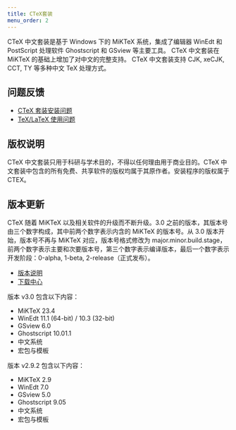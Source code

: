 ```yaml
---
title: CTeX套装
menu_order: 2
---
```

CTeX 中文套装是基于 Windows 下的 MiKTeX 系统，集成了编辑器 WinEdt 和 PostScript 处理软件 Ghostscript 和 GSview 等主要工具。 CTeX 中文套装在 MiKTeX 的基础上增加了对中文的完整支持。 CTeX 中文套装支持 CJK, xeCJK, CCT, TY 等多种中文 TeX 处理方式。

## 问题反馈

- [CTeX 套装安装问题](https://github.com/Aloft-Lab/CTeX-Installer/issues)
- [TeX/LaTeX 使用问题](https://github.com/CTeX-org/forum/issues)

## 版权说明

CTeX 中文套装只用于科研与学术目的，不得以任何理由用于商业目的。CTeX 中文套装中包含的所有免费、共享软件的版权均属于其原作者。安装程序的版权属于 CTEX。

## 版本更新

CTeX 随着 MiKTeX 以及相关软件的升级而不断升级。3.0 之前的版本，其版本号由三个数字构成，其中前两个数字表示内含的 MiKTeX 的版本号。从 3.0 版本开始，版本号不再与 MiKTeX 对应，版本号格式修改为 major.minor.build.stage，前两个数字表示主要和次要版本号，第三个数字表示编译版本，最后一个数字表示开发阶段：0-alpha, 1-beta, 2-release（正式发布）。

- [版本说明](./release-notes.md)
- [下载中心](./download.md)

版本 v3.0 包含以下内容：
- MiKTeX 23.4
- WinEdt 11.1 (64-bit) / 10.3 (32-bit)
- GSview 6.0
- Ghostscript 10.01.1
- 中文系统
- 宏包与模板

版本 v2.9.2 包含以下内容：
- MiKTeX 2.9
- WinEdt 7.0
- GSview 5.0
- Ghostscript 9.05
- 中文系统
- 宏包与模板
